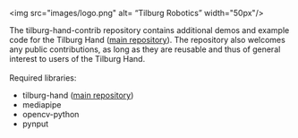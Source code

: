 
<img src="images/logo.png" alt= “Tilburg Robotics” width="50px"/>

The tilburg-hand-contrib repository contains additional demos and example code for the Tilburg Hand ([main repository](https://github.com/TilburgRobotics/tilburg-hand)). The repository also welcomes any public contributions, as long as they are reusable and thus of general interest to users of the Tilburg Hand.<br/>
<br/>
Required libraries:<br/>
- tilburg-hand ([main repository](https://github.com/TilburgRobotics/tilburg-hand))<br/>
- mediapipe<br/>
- opencv-python<br/>
- pynput<br/>

